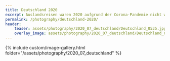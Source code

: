 ```yaml
---
title: Deutschland 2020
excerpt: Auslandsreisen waren 2020 aufgrund der Corona-Pandemie nicht wirklich möglich, die ideale Zeit sich einmal das Heimatland intensiver anzuschauen.
permalink: /photography/deutschland-2020/
header:
    teaser: assets/photography/2020_07_deutschland/Deutschland_0535.jpg
    overlay_image: assets/photography/2020_07_deutschland/Deutschland_0697.jpg
---
```


{% include custom/image-gallery.html folder="/assets/photography/2020_07_deutschland" %}